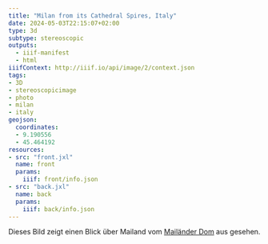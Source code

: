 ```yaml
---
title: "Milan from its Cathedral Spires, Italy"
date: 2024-05-03T22:15:07+02:00
type: 3d
subtype: stereoscopic
outputs:
  - iiif-manifest
  - html
iiifContext: http://iiif.io/api/image/2/context.json
tags:
- 3D
- stereoscopicimage
- photo
- milan
- italy
geojson:
  coordinates:
  - 9.190556
  - 45.464192
resources:
- src: "front.jxl"
  name: front
  params:
    iiif: front/info.json
- src: "back.jxl"
  name: back
  params:
    iiif: back/info.json
---
```


Dieses Bild zeigt einen Blick über Mailand vom [Mailänder Dom](https://de.wikipedia.org/wiki/Mail%C3%A4nder_Dom) aus gesehen.
